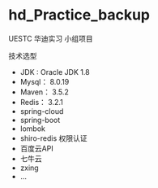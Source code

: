 # hd_Practice_backup
UESTC 华迪实习 小组项目

技术选型

* JDK : Oracle JDK 1.8
* Mysql： 8.0.19
* Maven： 3.5.2
* Redis： 3.2.1
* spring-cloud
* spring-boot
* lombok
* shiro-redis 权限认证
* 百度云API
* 七牛云
* zxing
* ...